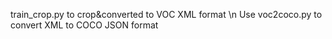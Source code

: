 train_crop.py  to crop&converted to VOC XML format
\n
Use voc2coco.py to convert XML to COCO JSON format



